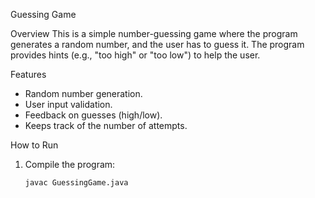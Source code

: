 Guessing Game

Overview
This is a simple number-guessing game where the program generates a random number, and the user has to guess it. The program provides hints (e.g., "too high" or "too low") to help the user.

Features
- Random number generation.
- User input validation.
- Feedback on guesses (high/low).
- Keeps track of the number of attempts.

How to Run
1. Compile the program:
   ```bash
   javac GuessingGame.java
